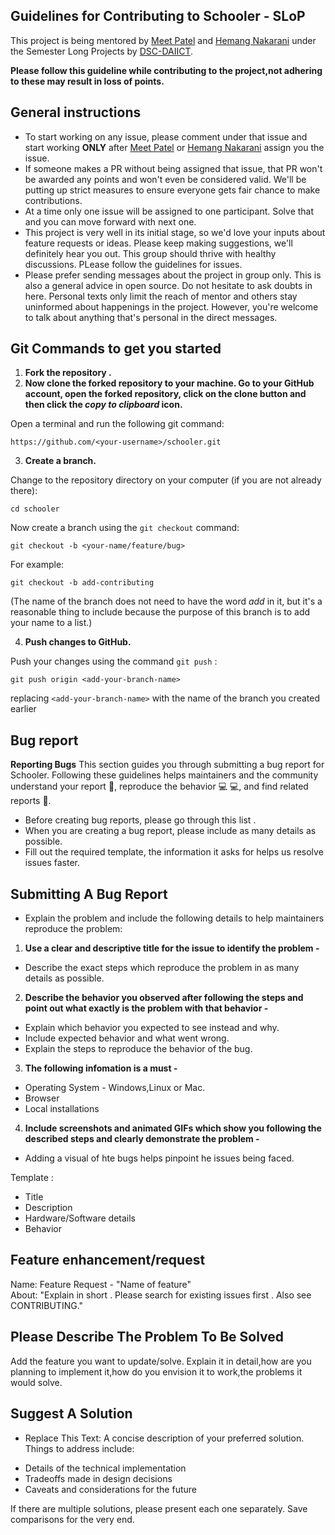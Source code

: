 ## Guidelines  for Contributing to Schooler - SLoP

This project is being mentored by [Meet Patel](https://github.com/meet59patel) and [Hemang Nakarani](https://github.com/HemangNakarani) under the Semester Long Projects by [DSC-DAIICT](https://slop.dscdaiict.in/).

<b> Please follow this guideline while contributing to the project,not adhering to these may result in loss of points.</b>

## General instructions

- To start working on any issue, please comment under that issue and start working <b>ONLY</B> after [Meet Patel](https://github.com/meet59patel) or [Hemang Nakarani](https://github.com/HemangNakarani) assign you the issue.
- If someone makes a PR without being assigned that issue, that PR won't be awarded any points and won't even be considered valid. We'll be putting up strict measures to ensure everyone gets fair chance to make contributions.
- At a time only one issue will be assigned to one participant. Solve that and you can move forward with next one.
- This project is very well in its initial stage, so we'd love your inputs about feature requests or ideas. Please keep making suggestions, we'll definitely hear you out. This group should thrive with healthy discussions. PLease follow the guidelines for issues.
- Please prefer sending messages about the project in group only. This is also a general advice in open source. Do not hesitate to ask doubts in here. Personal texts only limit the reach of mentor and others stay uninformed about happenings in the project. However, you're welcome to talk about anything that's personal in the direct messages.

## Git Commands to get you started 

1. <b> Fork the repository .</b> 
2. <b> Now clone the forked repository to your machine. Go to your GitHub account, open the forked repository, click on the clone button and then click the _copy to clipboard_ icon. </b>

Open a terminal and run the following git command:

```
https://github.com/<your-username>/schooler.git
```
3. <b>Create a branch.</b>

Change to the repository directory on your computer (if you are not already there):

```
cd schooler
```

Now create a branch using the `git checkout` command:

```
git checkout -b <your-name/feature/bug>
```

For example:

```
git checkout -b add-contributing
```

(The name of the branch does not need to have the word _add_ in it, but it's a reasonable thing to include because the purpose of this branch is to add your name to a list.)

4. <b> Push changes to GitHub.</B>

Push your changes using the command `git push` :
```
git push origin <add-your-branch-name>
```
replacing `<add-your-branch-name>` with the name of the branch you created earlier

## Bug report

<b>Reporting Bugs</b>
This section guides you through submitting a bug report for Schooler. Following these guidelines helps maintainers and the community understand your report 📝, reproduce the behavior 💻 💻, and find related reports 🔎.

- Before creating bug reports, please go through this list . 
- When you are creating a bug report, please include as many details as possible. 
- Fill out the required template, the information it asks for helps us resolve issues faster.

## Submitting A Bug Report

- Explain the problem and include the following  details to help maintainers reproduce the problem:

1. <b>Use a clear and descriptive title for the issue to identify the problem - </b>

- Describe the exact steps which reproduce the problem in as many details as possible.

2. <b>Describe the behavior you observed after following the steps and point out what exactly is the problem with that behavior - </b>

- Explain which behavior you expected to see instead and why. 
- Include expected behavior and what went wrong.
- Explain the steps to reproduce the behavior of the bug.

3. <b>The following infomation is a must - </b>

- Operating System - Windows,Linux or Mac.
- Browser
- Local installations

4. <b>Include screenshots and animated GIFs which show you following the described steps and clearly demonstrate the problem - </b>

- Adding a visual of hte bugs helps pinpoint he issues being faced.

Template :

- Title
- Description
- Hardware/Software details
- Behavior

## Feature enhancement/request

Name: Feature Request - "Name of feature"
<br>
About: "Explain in short . Please search for existing issues first . Also see CONTRIBUTING."

## Please Describe The Problem To Be Solved

Add the feature you want to update/solve. Explain it in detail,how are you planning to implement it,how do you envision it to work,the problems it would solve.

## Suggest A Solution
- Replace This Text: A concise description of your preferred solution. Things to address include:
* Details of the technical implementation
* Tradeoffs made in design decisions
* Caveats and considerations for the future

If there are multiple solutions, please present each one separately. Save comparisons for the very end.



